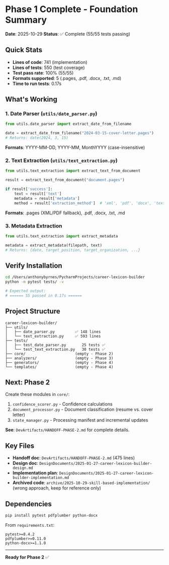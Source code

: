 # Phase 1 Complete - Foundation Summary

**Date**: 2025-10-29
**Status**: ✅ Complete (55/55 tests passing)

## Quick Stats

- **Lines of code**: 741 (implementation)
- **Lines of tests**: 550 (test coverage)
- **Test pass rate**: 100% (55/55)
- **Formats supported**: 5 (.pages, .pdf, .docx, .txt, .md)
- **Time to run tests**: 0.17s

## What's Working

### 1. Date Parser (`utils/date_parser.py`)
```python
from utils.date_parser import extract_date_from_filename

date = extract_date_from_filename("2024-03-15-cover-letter.pages")
# Returns: date(2024, 3, 15)
```

**Formats**: YYYY-MM-DD, YYYY-MM, MonthYYYY (case-insensitive)

### 2. Text Extraction (`utils/text_extraction.py`)
```python
from utils.text_extraction import extract_text_from_document

result = extract_text_from_document("document.pages")

if result['success']:
    text = result['text']
    metadata = result['metadata']
    method = result['extraction_method']  # 'xml', 'pdf', 'docx', 'text'
```

**Formats**: .pages (XML/PDF fallback), .pdf, .docx, .txt, .md

### 3. Metadata Extraction
```python
from utils.text_extraction import extract_metadata

metadata = extract_metadata(filepath, text)
# Returns: {date, target_position, target_organization, ...}
```

## Verify Installation

```bash
cd /Users/anthonybyrnes/PycharmProjects/career-lexicon-builder
python -m pytest tests/ -v

# Expected output:
# ====== 55 passed in 0.17s ======
```

## Project Structure

```
career-lexicon-builder/
├── utils/
│   ├── date_parser.py         ✅ 148 lines
│   └── text_extraction.py     ✅ 593 lines
├── tests/
│   ├── test_date_parser.py       25 tests ✅
│   └── test_text_extraction.py   30 tests ✅
├── core/                      (empty - Phase 2)
├── analyzers/                 (empty - Phase 3)
├── generators/                (empty - Phase 4)
└── templates/                 (empty - Phase 4)
```

## Next: Phase 2

Create these modules in `core/`:
1. `confidence_scorer.py` - Confidence calculations
2. `document_processor.py` - Document classification (resume vs. cover letter)
3. `state_manager.py` - Processing manifest and incremental updates

**See**: `DevArtifacts/HANDOFF-PHASE-2.md` for complete details.

## Key Files

- **Handoff doc**: `DevArtifacts/HANDOFF-PHASE-2.md` (475 lines)
- **Design doc**: `DesignDocuments/2025-01-27-career-lexicon-builder-design.md`
- **Implementation plan**: `DesignDocuments/2025-01-27-career-lexicon-builder-implementation.md`
- **Archived code**: `archive/2025-10-29-skill-based-implementation/` (wrong approach, keep for reference only)

## Dependencies

```bash
pip install pytest pdfplumber python-docx
```

From `requirements.txt`:
```
pytest>=8.4.2
pdfplumber>=0.11.0
python-docx>=1.1.0
```

---

**Ready for Phase 2** ✅
